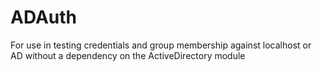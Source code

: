 # ADAuth
For use in testing credentials and group membership against localhost or AD without a dependency on the ActiveDirectory module
